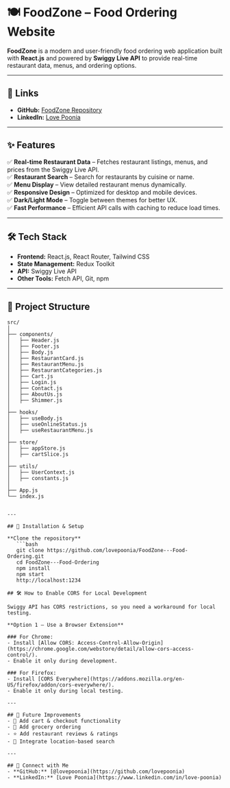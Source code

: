 # 🍽️ FoodZone – Food Ordering Website

**FoodZone** is a modern and user-friendly food ordering web application built with **React.js** and powered by **Swiggy Live API** to provide real-time restaurant data, menus, and ordering options.

---

## 📌 Links
- **GitHub:** [FoodZone Repository](https://github.com/lovepoonia/FoodZone---Food-Ordering)  
- **LinkedIn:** [Love Poonia](https://www.linkedin.com/in/love-poonia/)  

---

## ✨ Features
✅ **Real-time Restaurant Data** – Fetches restaurant listings, menus, and prices from the Swiggy Live API.  
✅ **Restaurant Search** – Search for restaurants by cuisine or name.  
✅ **Menu Display** – View detailed restaurant menus dynamically.  
✅ **Responsive Design** – Optimized for desktop and mobile devices.  
✅ **Dark/Light Mode** – Toggle between themes for better UX.  
✅ **Fast Performance** – Efficient API calls with caching to reduce load times.  

---

## 🛠️ Tech Stack
- **Frontend:** React.js, React Router, Tailwind CSS  
- **State Management:** Redux Toolkit  
- **API:** Swiggy Live API  
- **Other Tools:** Fetch API, Git, npm  

---

## 📂 Project Structure
```plaintext
src/
│
├── components/
│   ├── Header.js
│   ├── Footer.js
│   ├── Body.js
│   ├── RestaurantCard.js
│   ├── RestaurantMenu.js
│   ├── RestaurantCategories.js
│   ├── Cart.js
│   ├── Login.js
│   ├── Contact.js
│   ├── AboutUs.js
│   ├── Shimmer.js
│
├── hooks/
│   ├── useBody.js
│   ├── useOnlineStatus.js
│   ├── useRestaurantMenu.js
│
├── store/
│   ├── appStore.js
│   ├── cartSlice.js
│
├── utils/
│   ├── UserContext.js
│   ├── constants.js
│
├── App.js
└── index.js


---

## 🚀 Installation & Setup

**Clone the repository**
   ```bash
   git clone https://github.com/lovepoonia/FoodZone---Food-Ordering.git
   cd FoodZone---Food-Ordering
   npm install
   npm start
   http://localhost:1234

## 🛠 How to Enable CORS for Local Development

Swiggy API has CORS restrictions, so you need a workaround for local testing.

**Option 1 – Use a Browser Extension**

### For Chrome:
- Install [Allow CORS: Access-Control-Allow-Origin](https://chrome.google.com/webstore/detail/allow-cors-access-control/).
- Enable it only during development.

### For Firefox:
- Install [CORS Everywhere](https://addons.mozilla.org/en-US/firefox/addon/cors-everywhere/).
- Enable it only during local testing.

---

## 📌 Future Improvements
- 🛒 Add cart & checkout functionality
- 🔐 Add grocery ordering
- ⭐ Add restaurant reviews & ratings
- 📍 Integrate location-based search

---

## 🤝 Connect with Me
- **GitHub:** [@lovepoonia](https://github.com/lovepoonia)  
- **LinkedIn:** [Love Poonia](https://www.linkedin.com/in/love-poonia)


